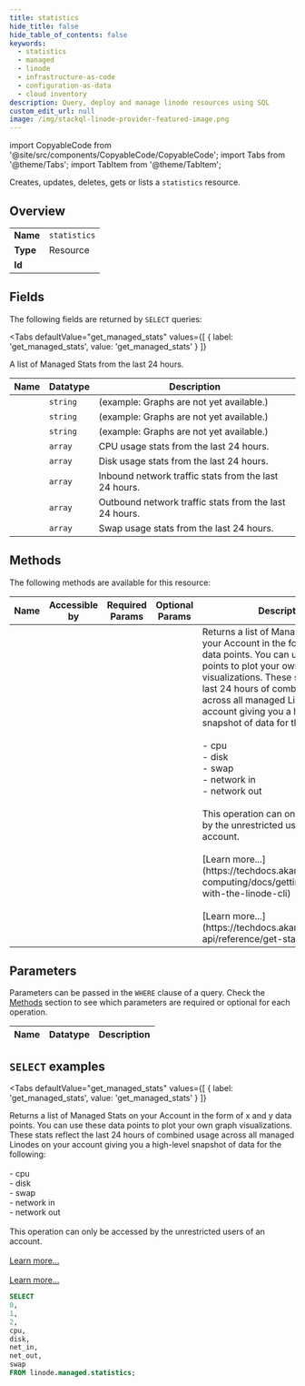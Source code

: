 ```yaml
--- 
title: statistics
hide_title: false
hide_table_of_contents: false
keywords:
  - statistics
  - managed
  - linode
  - infrastructure-as-code
  - configuration-as-data
  - cloud inventory
description: Query, deploy and manage linode resources using SQL
custom_edit_url: null
image: /img/stackql-linode-provider-featured-image.png
---
```


import CopyableCode from '@site/src/components/CopyableCode/CopyableCode';
import Tabs from '@theme/Tabs';
import TabItem from '@theme/TabItem';

Creates, updates, deletes, gets or lists a <code>statistics</code> resource.

## Overview
<table><tbody>
<tr><td><b>Name</b></td><td><code>statistics</code></td></tr>
<tr><td><b>Type</b></td><td>Resource</td></tr>
<tr><td><b>Id</b></td><td><CopyableCode code="linode.managed.statistics" /></td></tr>
</tbody></table>

## Fields

The following fields are returned by `SELECT` queries:

<Tabs
    defaultValue="get_managed_stats"
    values={[
        { label: 'get_managed_stats', value: 'get_managed_stats' }
    ]}
>
<TabItem value="get_managed_stats">

A list of Managed Stats from the last 24 hours.

<table>
<thead>
    <tr>
    <th>Name</th>
    <th>Datatype</th>
    <th>Description</th>
    </tr>
</thead>
<tbody>
<tr>
    <td><CopyableCode code="0" /></td>
    <td><code>string</code></td>
    <td> (example: Graphs are not yet available.)</td>
</tr>
<tr>
    <td><CopyableCode code="1" /></td>
    <td><code>string</code></td>
    <td> (example: Graphs are not yet available.)</td>
</tr>
<tr>
    <td><CopyableCode code="2" /></td>
    <td><code>string</code></td>
    <td> (example: Graphs are not yet available.)</td>
</tr>
<tr>
    <td><CopyableCode code="cpu" /></td>
    <td><code>array</code></td>
    <td>CPU usage stats from the last 24 hours.</td>
</tr>
<tr>
    <td><CopyableCode code="disk" /></td>
    <td><code>array</code></td>
    <td>Disk usage stats from the last 24 hours.</td>
</tr>
<tr>
    <td><CopyableCode code="net_in" /></td>
    <td><code>array</code></td>
    <td>Inbound network traffic stats from the last 24 hours.</td>
</tr>
<tr>
    <td><CopyableCode code="net_out" /></td>
    <td><code>array</code></td>
    <td>Outbound network traffic stats from the last 24 hours.</td>
</tr>
<tr>
    <td><CopyableCode code="swap" /></td>
    <td><code>array</code></td>
    <td>Swap usage stats from the last 24 hours.</td>
</tr>
</tbody>
</table>
</TabItem>
</Tabs>

## Methods

The following methods are available for this resource:

<table>
<thead>
    <tr>
    <th>Name</th>
    <th>Accessible by</th>
    <th>Required Params</th>
    <th>Optional Params</th>
    <th>Description</th>
    </tr>
</thead>
<tbody>
<tr>
    <td><a href="#get_managed_stats"><CopyableCode code="get_managed_stats" /></a></td>
    <td><CopyableCode code="select" /></td>
    <td></td>
    <td></td>
    <td>Returns a list of Managed Stats on your Account in the form of x and y data points. You can use these data points to plot your own graph visualizations. These stats reflect the last 24 hours of combined usage across all managed Linodes on your account giving you a high-level snapshot of data for the following:<br /><br />- cpu<br />- disk<br />- swap<br />- network in<br />- network out<br /><br />This operation can only be accessed by the unrestricted users of an account.<br /><br />[Learn more...](https://techdocs.akamai.com/cloud-computing/docs/getting-started-with-the-linode-cli)<br /><br />[Learn more...](https://techdocs.akamai.com/linode-api/reference/get-started#oauth)</td>
</tr>
</tbody>
</table>

## Parameters

Parameters can be passed in the `WHERE` clause of a query. Check the [Methods](#methods) section to see which parameters are required or optional for each operation.

<table>
<thead>
    <tr>
    <th>Name</th>
    <th>Datatype</th>
    <th>Description</th>
    </tr>
</thead>
<tbody>
</tbody>
</table>

## `SELECT` examples

<Tabs
    defaultValue="get_managed_stats"
    values={[
        { label: 'get_managed_stats', value: 'get_managed_stats' }
    ]}
>
<TabItem value="get_managed_stats">

Returns a list of Managed Stats on your Account in the form of x and y data points. You can use these data points to plot your own graph visualizations. These stats reflect the last 24 hours of combined usage across all managed Linodes on your account giving you a high-level snapshot of data for the following:<br /><br />- cpu<br />- disk<br />- swap<br />- network in<br />- network out<br /><br />This operation can only be accessed by the unrestricted users of an account.<br /><br />[Learn more...](https://techdocs.akamai.com/cloud-computing/docs/getting-started-with-the-linode-cli)<br /><br />[Learn more...](https://techdocs.akamai.com/linode-api/reference/get-started#oauth)

```sql
SELECT
0,
1,
2,
cpu,
disk,
net_in,
net_out,
swap
FROM linode.managed.statistics;
```
</TabItem>
</Tabs>
